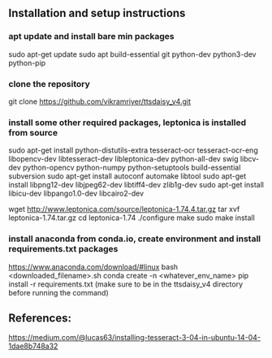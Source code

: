 ## Installation and setup instructions

### apt update and install bare min packages
sudo apt-get update
sudo apt build-essential git python-dev python3-dev python-pip

### clone the repository
git clone https://github.com/vikramriyer/ttsdaisy_v4.git

### install some other required packages, leptonica is installed from source
sudo apt-get install python-distutils-extra tesseract-ocr tesseract-ocr-eng libopencv-dev libtesseract-dev libleptonica-dev python-all-dev swig libcv-dev python-opencv python-numpy python-setuptools build-essential subversion
sudo apt-get install autoconf automake libtool
sudo apt-get install libpng12-dev libjpeg62-dev libtiff4-dev zlib1g-dev
sudo apt-get install libicu-dev libpango1.0-dev libcairo2-dev

wget http://www.leptonica.com/source/leptonica-1.74.4.tar.gz
tar xvf leptonica-1.74.tar.gz
cd leptonica-1.74
./configure
make
sudo make install

### install anaconda from conda.io, create environment and install requirements.txt packages
https://www.anaconda.com/download/#linux
bash <downloaded_filename>.sh
conda create -n <whatever_env_name>
pip install -r requirements.txt (make sure to be in the ttsdaisy_v4 directory before running the command)


## References:
https://medium.com/@lucas63/installing-tesseract-3-04-in-ubuntu-14-04-1dae8b748a32


